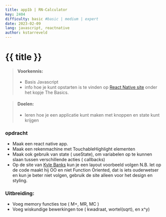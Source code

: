 ```yaml
---
title: app1b | RN-Calculator
key: 2404
difficulty: basic #basic | medium | expert
date: 2023-02-09
lang: javascript, reactnative
author: kstarreveld
---
```


# {{ title }}

> #### Voorkennis:  
> * Basis Javascript 
> * info hoe je kunt opstarten is te vinden op [React Native site](https://reactnative.dev/docs/getting-started) onder het kopje The Basics.

> #### Doelen:  
> * leren hoe je een applicatie kunt maken met knoppen en state kunt krijgen


### opdracht
* Maak een react native app.
* Maak een rekenmachine met TouchableHighlight elementen
* Maak ook gebruik van state ( useState), om variabelen op te kunnen slaan tussen verschillende acties ( callbacks)
* Op de site van [Kyle Banks](https://kylewbanks.com/blog/react-native-tutorial-part-1-hello-react) kun je een layout voorbeeld volgen
N.B. let op de code maakt hij OO en niet Function Oriented, dat is iets ouderwetser en kun je beter niet volgen, gebruik de site alleen voor het design en styling.

### Uitbreiding:
* Voeg memory functies toe ( M+, MR, MC )
* Voeg wiskundige bewerkingen toe ( kwadraat, wortel(sqrt), en x^y)
